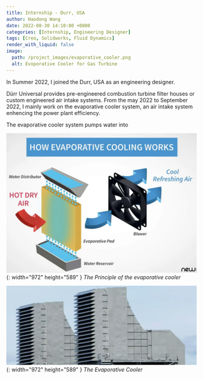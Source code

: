 ```yaml
---
title: Internship - Durr, USA
author: Haodong Wang
date: 2022-08-30 14:10:00 +0800
categories: [Internship, Engineering Designer]
tags: [Creo, Solidworks, Fluid Dynamics]
render_with_liquid: false
image:
  path: /project_images/evaporative_cooler.png
  alt: Evoporative Cooler for Gas Turbine 
---
```


In Summer 2022, I joined the Durr, USA as an engineering designer.

Dürr Universal provides pre-engineered combustion turbine filter houses or custom engineered air intake systems. From the may 2022 to September 2022, I mainly work on the evaporative cooler system, an air intake system enhencing the power plant efficiency. 

The evaporative cooler system pumps water into 

![Desktop View](/project_images/evaporative_cooler_inside.png){: width="972" height="589" }
_The Principle of the evaporative cooler_


![Desktop View](/project_images/evaporative_cooler_2.png){: width="972" height="589" }
_The Evaporative Cooler_
